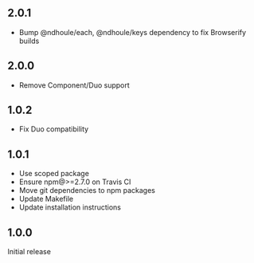 ## 2.0.1

- Bump @ndhoule/each, @ndhoule/keys dependency to fix Browserify builds

## 2.0.0

- Remove Component/Duo support

## 1.0.2

- Fix Duo compatibility

## 1.0.1

- Use scoped package
- Ensure npm@>=2.7.0 on Travis CI
- Move git dependencies to npm packages
- Update Makefile
- Update installation instructions

## 1.0.0

Initial release
